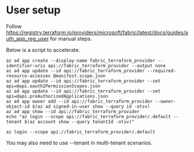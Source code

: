 # User setup

Follow <https://registry.terraform.io/providers/microsoft/fabric/latest/docs/guides/auth_app_reg_user> for manual steps.

Below is a script to accelerate.

```shell
az ad app create --display-name fabric_terraform_provider --identifier-uris api://fabric_terraform_provider --output none
az ad app update --id api://fabric_terraform_provider --required-resource-accesses @manifest.scope.json
az ad app update --id api://fabric_terraform_provider --set api=@api.oauth2PermissionScopes.json
az ad app update --id api://fabric_terraform_provider --set api=@api.preAuthorizedApplications.json
az ad app owner add --id api://fabric_terraform_provider --owner-object-id $(az ad signed-in-user show --query id -otsv)
az ad app show --id api://fabric_terraform_provider
echo "az login --scope api://fabric_terraform_provider/.default --tenant $(az account show --query tenantId -otsv)"
```

```shell
az login --scope api://fabric_terraform_provider/.default
```

You may also need to use --tenant in multi-tenant scenarios.

